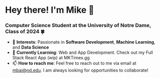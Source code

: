 # Hey there! I'm Mike 👋
### Computer Science Student at the University of Notre Dame, Class of 2024 🍀

- 🔭 **Interests**: Passionate in **Software Development**, **Machine Learning**, and **Data Science**
- 🌱 **Currently Learning**: Web and App Development. Check out my Full Stack React App (wip) at MKTimes.gg
- 📫 **How to reach me**: Feel free to reach out to me via email at [mbai@nd.edu](mailto:mbai@nd.edu). I am always looking for opportunities to collaborate!
